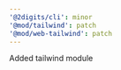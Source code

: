 ```yaml
---
'@2digits/cli': minor
'@mod/tailwind': patch
'@mod/web-tailwind': patch
---
```


Added tailwind module

